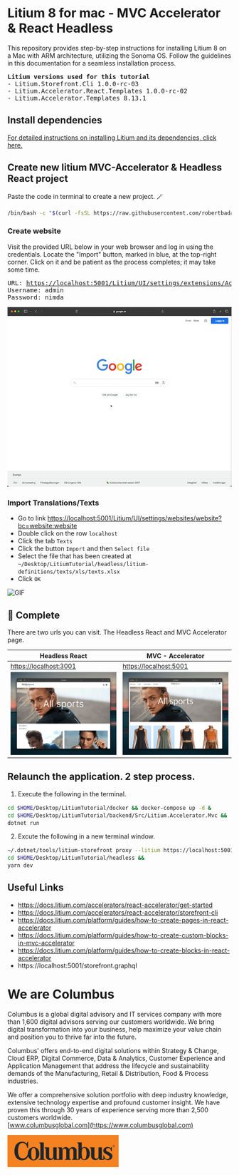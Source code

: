 # Litium 8 for mac - MVC Accelerator & React Headless

This repository provides step-by-step instructions for installing Litium 8 on a Mac with ARM architecture, utilizing the Sonoma OS. Follow the guidelines in this documentation for a seamless installation process.
<pre>
<b>Litium versions used for this tutorial</b>
- Litium.Storefront.Cli 1.0.0-rc-03
- Litium.Accelerator.React.Templates 1.0.0-rc-02
- Litium.Accelerator.Templates 8.13.1
</pre>


## Install dependencies
[For detailed instructions on installing Litium and its dependencies, click here.](./README_Dependencies.md)


## Create new litium MVC-Accelerator & Headless React project
Paste the code in terminal to create a new project. 🪄
```sh
/bin/bash -c "$(curl -fsSL https://raw.githubusercontent.com/robertbadas-columbus/litium/main/install/mac/install.sh)"
```

### Create website
Visit the provided URL below in your web browser and log in using the credentials. Locate the "Import" button, marked in blue, at the top-right corner. Click on it and be patient as the process completes; it may take some time.
<pre>
URL: <a target="_blank" href="https://localhost:5001/Litium/UI/settings/extensions/AcceleratorDeployment/deployment">https://localhost:5001/Litium/UI/settings/extensions/AcceleratorDeployment/deployment</a>
Username: admin
Password: nimda
</pre>
![GIF](media/readme_litium_create_website.gif)

### Import Translations/Texts
- Go to link <a target="_blank" href="https://localhost:5001/Litium/UI/settings/websites/website?bc=website:website">https://localhost:5001/Litium/UI/settings/websites/website?bc=website:website</a>
- Double click on the row `localhost`
- Click the tab `Texts`
- Click the button `Import` and then `Select file`
- Select the file that has been created at `~/Desktop/LitiumTutorial/headless/litium-definitions/texts/xls/texts.xlsx`
- Click `OK`

![GIF](media/readme_litium_import_translation.gif)


## 🎉 Complete
There are two urls you can visit. The Headless React and MVC Accelerator page.

|     Headless React     |    MVC - Accelerator   |
| ---------------------- | ---------------------- |
| <a target="_blank" href="https://localhost:3001">https://localhost:3001</a> | <a target="_blank" href="https://localhost:5001">https://localhost:5001</a> |
| <img src="media/readme_litium_headless.png" alt="" width="450">   | <img src="media/readme_litium_mvc.png" alt="" width="450">  |

## Relaunch the application. 2 step process.
1. Execute the following in the terminal.
```sh
cd $HOME/Desktop/LitiumTutorial/docker && docker-compose up -d &
cd $HOME/Desktop/LitiumTutorial/backend/Src/Litium.Accelerator.Mvc &&
dotnet run
```

2. Excute the following in a new terminal window.
```sh
~/.dotnet/tools/litium-storefront proxy --litium https://localhost:5001 --storefront http://localhost:3000 &
cd $HOME/Desktop/LitiumTutorial/headless &&
yarn dev
```

## Useful Links
- https://docs.litium.com/accelerators/react-accelerator/get-started
- https://docs.litium.com/accelerators/react-accelerator/storefront-cli
- https://docs.litium.com/platform/guides/how-to-create-pages-in-react-accelerator
- https://docs.litium.com/platform/guides/how-to-create-custom-blocks-in-mvc-accelerator
- https://docs.litium.com/platform/guides/how-to-create-blocks-in-react-accelerator
- https://localhost:5001/storefront.graphql

# We are Columbus
Columbus is a global digital advisory and IT services company with more than 1,600 digital advisors serving our customers worldwide. We bring digital transformation into your business, help maximize your value chain and position you to thrive far into the future.

Columbus’ offers end-to-end digital solutions within Strategy & Change, Cloud ERP, Digital Commerce, Data & Analytics, Customer Experience and Application Management that address the lifecycle and sustainability demands of the Manufacturing, Retail & Distribution, Food & Process industries.

We offer a comprehensive solution portfolio with deep industry knowledge, extensive technology expertise and profound customer insight. We have proven this through 30 years of experience serving more than 2,500 customers worldwide.<br>
[www.columbusglobal.com](https://www.columbusglobal.com)

<a href="https://www.columbusglobal.com"><img src="media/columbus.png" alt="" width="250px"></a>